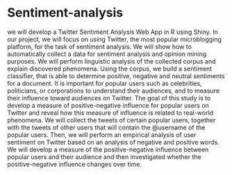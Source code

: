 # Sentiment-analysis
we will develop a Twitter Sentiment Analysis Web App in R using Shiny. In our project, we will focus on using Twitter, the most popular microblogging platform, for the task of sentiment analysis. We will show how to automatically collect a data for sentiment analysis and opinion mining purposes. We will perform linguistic analysis of the collected corpus and explain discovered phenomena. Using the corpus, we build a sentiment classifier, that is able to determine positive, negative and neutral sentiments for a document. It is important for popular users such as celebrities, politicians, or corporations to understand their audiences, and to measure their influence toward audiences on Twitter. The goal of this study is to develop a measure of positive-negative influence for popular users on Twitter and reveal how this measure of influence is related to real-world phenomena. We will collect the tweets of certain popular users, together with the tweets of other users that will contain the @username of the popular users. Then, we will perform an empirical analysis of user sentiment on Twitter based on an analysis of negative and positive words. We will develop a measure of the positive-negative influence between popular users and their audience and then investigated whether the positive-negative influence changes over time.
